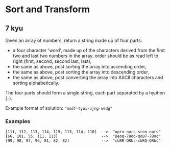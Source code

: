 # Sort and Transform
## 7 kyu

Given an array of numbers, return a string made up of four parts:

- a four character 'word', made up of the characters derived from the first two and last two numbers in the array. order should be as read left to right (first, second, second last, last),
- the same as above, post sorting the array into ascending order,
- the same as above, post sorting the array into descending order,
- the same as above, post converting the array into ASCII characters and sorting alphabetically.

The four parts should form a single string, each part separated by a hyphen (`-`).

Example format of solution: `"asdf-tyui-ujng-wedg"`

### Examples
```
[111, 112, 113, 114, 115, 113, 114, 110]  -->  "oprn-nors-sron-nors"
[66, 101, 55, 111, 113]                   -->  "Beoq-7Boq-qoB7-7Boq"
[99, 98, 97, 96, 81, 82, 82]              -->  "cbRR-QRbc-cbRQ-QRbc"
```
